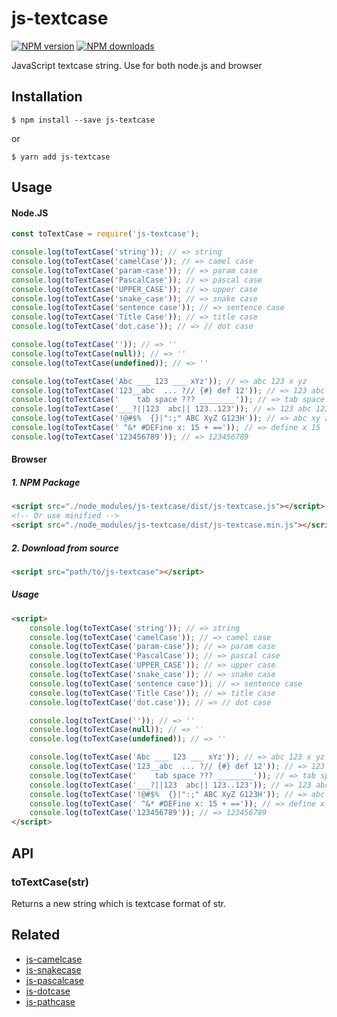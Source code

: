 # js-textcase

[![NPM version][npm-image]][npm-url]
[![NPM downloads][downloads-image]][downloads-url]

JavaScript textcase string. Use for both node.js and browser


## Installation

`$ npm install --save js-textcase`

or

`$ yarn add js-textcase`

## Usage

#### Node.JS

```js
const toTextCase = require('js-textcase');

console.log(toTextCase('string')); // => string
console.log(toTextCase('camelCase')); // => camel case
console.log(toTextCase('param-case')); // => param case
console.log(toTextCase('PascalCase')); // => pascal case
console.log(toTextCase('UPPER_CASE')); // => upper case
console.log(toTextCase('snake_case')); // => snake case
console.log(toTextCase('sentence case')); // => sentence case
console.log(toTextCase('Title Case')); // => title case
console.log(toTextCase('dot.case')); // => // dot case

console.log(toTextCase('')); // => ''
console.log(toTextCase(null)); // => ''
console.log(toTextCase(undefined)); // => ''

console.log(toTextCase('Abc ___ 123 ___ xYz')); // => abc 123 x yz
console.log(toTextCase('123__abc  ... ?// {#} def 12')); // => 123 abc def 12
console.log(toTextCase('	tab space ??? ________')); // => tab space
console.log(toTextCase('___?||123  abc|| 123..123')); // => 123 abc 123 123
console.log(toTextCase('!@#$%  {}|":;" ABC XyZ G123H')); // => abc xy z g123h
console.log(toTextCase(' ^&* #DEFine x: 15 + ==')); // => define x 15
console.log(toTextCase('123456789')); // => 123456789
```

#### Browser
##### 1. NPM Package
```html
<script src="./node_modules/js-textcase/dist/js-textcase.js"></script>
<!-- Or use minified -->
<script src="./node_modules/js-textcase/dist/js-textcase.min.js"></script>
```
##### 2. Download from source
```html
<script src="path/to/js-textcase"></script>
```
##### Usage
```html
<script>
	console.log(toTextCase('string')); // => string
	console.log(toTextCase('camelCase')); // => camel case
	console.log(toTextCase('param-case')); // => param case
	console.log(toTextCase('PascalCase')); // => pascal case
	console.log(toTextCase('UPPER_CASE')); // => upper case
	console.log(toTextCase('snake_case')); // => snake case
	console.log(toTextCase('sentence case')); // => sentence case
	console.log(toTextCase('Title Case')); // => title case
	console.log(toTextCase('dot.case')); // => // dot case

	console.log(toTextCase('')); // => ''
	console.log(toTextCase(null)); // => ''
	console.log(toTextCase(undefined)); // => ''

	console.log(toTextCase('Abc ___ 123 ___ xYz')); // => abc 123 x yz
	console.log(toTextCase('123__abc  ... ?// {#} def 12')); // => 123 abc def 12
	console.log(toTextCase('	tab space ??? ________')); // => tab space
	console.log(toTextCase('___?||123  abc|| 123..123')); // => 123 abc 123 123
	console.log(toTextCase('!@#$%  {}|":;" ABC XyZ G123H')); // => abc xy z g123h
	console.log(toTextCase(' ^&* #DEFine x: 15 + ==')); // => define x 15
	console.log(toTextCase('123456789')); // => 123456789
</script>
```

## API

### toTextCase(str)

Returns a new string which is textcase format of str.


## Related
+ [js-camelcase](https://github.com/huynhsamha/js-camelcase)
+ [js-snakecase](https://github.com/huynhsamha/js-snakecase)
+ [js-pascalcase](https://github.com/huynhsamha/js-pascalcase)
+ [js-dotcase](https://github.com/huynhsamha/js-dotcase)
+ [js-pathcase](https://github.com/huynhsamha/js-pathcase)


[npm-image]: https://img.shields.io/npm/v/js-textcase.svg?style=flat
[npm-url]: https://www.npmjs.com/package/js-textcase
[downloads-image]: https://img.shields.io/npm/dm/js-textcase.svg?style=flat
[downloads-url]: https://www.npmjs.com/package/js-textcase
